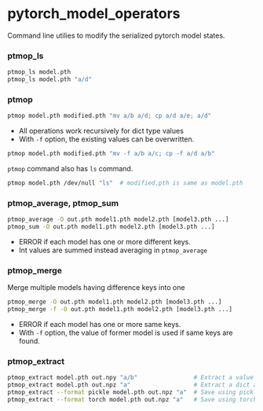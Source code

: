 # pytorch_model_operators
Command line utilies to modify the serialized pytorch model states.

### ptmop_ls

```sh
ptmop_ls model.pth
ptmop_ls model.pth "a/d"
```

### ptmop

```sh
ptmop model.pth modified.pth "mv a/b a/d; cp a/d a/e; a/d"
```

- All operations work recursively for dict type values
- With `-f` option, the existing values can be overwritten.


```sh
ptmop model.pth modified.pth "mv -f a/b a/c; cp -f a/d a/b"
```

`ptmop` command also has `ls` command.

```sh
ptmop model.pth /dev/null "ls"  # modified.pth is same as model.pth
```

### ptmop_average, ptmop_sum

```sh
ptmop_average -O out.pth model1.pth model2.pth [model3.pth ...]
ptmop_sum -O out.pth model1.pth model2.pth [model3.pth ...]
```

- ERROR if each model has one or more different keys.
- Int values are summed instead averaging in `ptmop_average` 

### ptmop_merge

Merge multiple models having difference keys into one

```sh
ptmop_merge -O out.pth model1.pth model2.pth [model3.pth ...]
ptmop_merge -f -O out.pth model1.pth model2.pth [model3.pth ...]
```

- ERROR if each model has one or more same keys.
- With `-f` option, the value of former model is used if same keys are found.

### ptmop_extract

```sh
ptmop_extract model.pth out.npy "a/b"                # Extract a value as a numpy file
ptmop_extract model.pth out.npz "a"                  # Extract a dict as a npz file
ptmop_extract --format pickle model.pth out.npz "a"  # Save using pickle.dump
ptmop_extract --format torch model.pth out.npz "a"   # Save using torch.save
```
